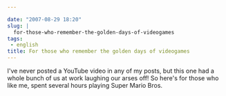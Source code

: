```yaml
---

date: "2007-08-29 18:20"
slug: |
  for-those-who-remember-the-golden-days-of-videogames
tags:
 - english
title: For those who remember the golden days of videogames
---
```


I've never posted a YouTube video in any of my posts, but this one had a
whole bunch of us at work laughing our arses off! So here's for those
who like me, spent several hours playing Super Mario Bros.
